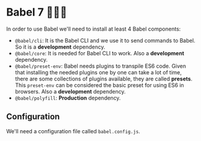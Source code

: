 # Babel 7 🧙‍♂️✨

In order to use Babel we'll need to install at least 4 Babel components:

- `@babel/cli`: It is the Babel CLI and we use it to send commands to Babel. So it is a **development** dependency.
- `@babel/core`: It is needed for Babel CLI to work. Also a **development** dependency.
- `@babel/preset-env`: Babel needs plugins to transpile ES6 code. Given that installing the needed plugins one by one can take a lot of time, there are some collections of plugins available, they are called **presets**. This `preset-env` can be considered the basic preset for using ES6 in browsers. Also a **development** dependency.
- `@babel/polyfill`: **Production** dependency.

## Configuration

We'll need a configuration file called `babel.config.js`.

